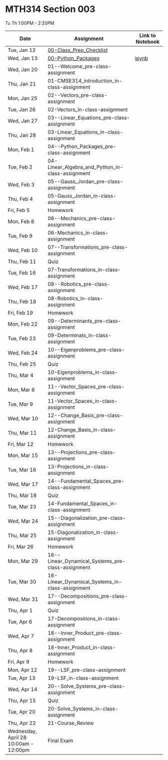# MTH314 Section 003 

 Tu Th 1:00PM - 2:20PM

| Date | Assignment | Link to Notebook |
|------|------------|------------------|
| Tue, Jan 12 | [00-Class_Prep_Checklist](00-Class_Prep_Checklist.md) |       |
| Wed, Jan 13 | [00-Python_Packages](00-Python_Packages.html) | [ipynb](00-Python_Packages.ipynb) |
| Wed, Jan 20 | 01--Welcome_pre-class-assignment |      |
| Thu, Jan 21 | 01-CMSE314_introduction_in-class-assignment |      |
| Mon, Jan 25 | 02--Vectors_pre-class-assignment |      |
| Tue, Jan 26 | 02-Vectors_in-class-assignment |      |
| Wed, Jan 27 | 03--Linear_Equations_pre-class-assignment |      |
| Thu, Jan 28 | 03-Linear_Equations_in-class-assignment |      |
| Mon, Feb 1 | 04--Python_Packages_pre-class-assignment |      |
| Tue, Feb 2 | 04-Linear_Algebra_and_Python_in-class-assignment |      |
| Wed, Feb 3 | 05--Gauss_Jordan_pre-class-assignment |      |
| Thu, Feb 4 | 05-Gauss_Jordan_in-class-assignment |      |
| Fri, Feb 5 | Homework |      |
| Mon, Feb 8 | 06--Mechanics_pre-class-assignment |      |
| Tue, Feb 9 | 06-Mechanics_in-class-assignment |      |
| Wed, Feb 10 | 07--Transformations_pre-class-assignment |      |
| Thu, Feb 11 | Quiz |      |
| Tue, Feb 16 | 07-Transformations_in-class-assignment |      |
| Wed, Feb 17 | 08--Robotics_pre-class-assignment |      |
| Thu, Feb 18 | 08-Robotics_in-class-assignment |      |
| Fri, Feb 19 | Homework |      |
| Mon, Feb 22 | 09--Determinants_pre-class-assignment |      |
| Tue, Feb 23 | 09-Determinats_in-class-assignment |      |
| Wed, Feb 24 | 10--Eigenproblems_pre-class-assignment |      |
| Thu, Feb 25 | Quiz |      |
| Thu, Mar 4 | 10-Eigenproblems_in-class-assignment |      |
| Mon, Mar 8 | 11--Vector_Spaces_pre-class-assignment |      |
| Tue, Mar 9 | 11-Vector_Spaces_in-class-assignment |      |
| Wed, Mar 10 | 12--Change_Basis_pre-class-assignment |      |
| Thu, Mar 11 | 12-Change_Basis_in-class-assignment |      |
| Fri, Mar 12 | Homework |      |
| Mon, Mar 15 | 13--Projections_pre-class-assignment |      |
| Tue, Mar 16 | 13-Projections_in-class-assignment |      |
| Wed, Mar 17 | 14--Fundamental_Spaces_pre-class-assignment |      |
| Thu, Mar 18 | Quiz |      |
| Tue, Mar 23 | 14-Fundamental_Spaces_in-class-assignment |      |
| Wed, Mar 24 | 15--Diagonalization_pre-class-assignment |      |
| Thu, Mar 25 | 15-Diagonalization_in-class-assignment |      |
| Fri, Mar 26 | Homework |      |
| Mon, Mar 29 | 16--Linear_Dynamical_Systems_pre-class-assignment |      |
| Tue, Mar 30 | 16-Linear_Dynamical_Systems_in-class-assignment |      |
| Wed, Mar 31 | 17--Decompositions_pre-class-assignment |      |
| Thu, Apr 1 | Quiz |      |
| Tue, Apr 6 | 17-Decompositions_in-class-assignment |      |
| Wed, Apr 7 | 18--Inner_Product_pre-class-assignment |      |
| Thu, Apr 8 | 18-Inner_Product_in-class-assignment |      |
| Fri, Apr 9 | Homework |      |
| Mon, Apr 12 | 19--LSF_pre-class-assignment |      |
| Tue, Apr 13 | 19-LSF_in-class-assignment |      |
| Wed, Apr 14 | 20--Solve_Systems_pre-class-assignment |      |
| Thu, Apr 15 | Quiz |      |
| Tue, Apr 20 | 20-Solve_Systems_in-class-assignment |      |
| Thu, Apr 22 | 21-Course_Review |      |
| Wednesday, April 28 10:00am - 12:00pm  | Final Exam |      |

